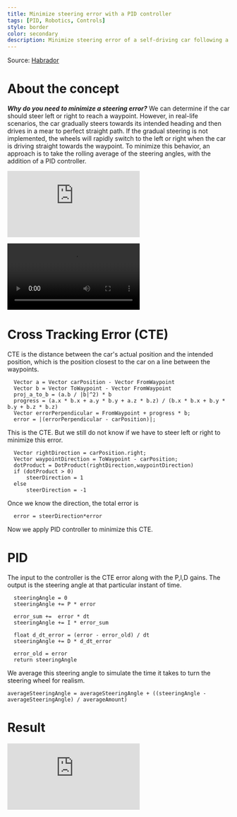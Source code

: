 ```yaml
---
title: Minimize steering error with a PID controller
tags: [PID, Robotics, Controls]
style: border
color: secondary
description: Minimize steering error of a self-driving car following a series of waypoints.
---
```


Source: [Habrador](https://www.habrador.com/tutorials/pid-controller/1-car-follow-path/)


# About the concept

***Why do you need to minimize a steering error?***
We can  determine if the car should steer left or right to reach a waypoint. However, in real-life scenarios, the car gradually steers towards its intended heading and then drives in a mear to perfect straight path. If the gradual steering is not implemented, the wheels will rapidly switch to the left or right when the car is driving straight towards the waypoint. To minimize this behavior, an approach is to take the rolling average of the steering angles, with the addition of a PID controller.

<iframe align="middle" src="https://user-images.githubusercontent.com/24211929/235016578-0dd0d6f1-bc26-4c44-bcae-62b372e075b8.mov" frameborder="0" allow="accelerometer; autoplay; clipboard-write; encrypted-media; gyroscope; picture-in-picture" allowfullscreen></iframe>

![Drunk Steering](https://user-images.githubusercontent.com/24211929/235016578-0dd0d6f1-bc26-4c44-bcae-62b372e075b8.mov)



# Cross Tracking Error (CTE)

CTE is the distance between the car's actual position and the intended position, which is the position closest to the car on a line between the waypoints.

```shell
  Vector a = Vector carPosition - Vector FromWaypoint
  Vector b = Vector ToWaypoint - Vector FromWaypoint
  proj_a_to_b = (a.b / |b|^2) * b
  progress = (a.x * b.x + a.y * b.y + a.z * b.z) / (b.x * b.x + b.y * b.y + b.z * b.z)
  Vector errorPerpendicular = FromWaypoint + progress * b;
  error = |(errorPerpendicular - carPosition)|;
```

This is the CTE. But we still do not know if we have to steer left or right to minimize this error.

```shell
  Vector rightDirection = carPosition.right;
  Vector waypointDirection = ToWaypoint - carPosition;
  dotProduct = DotProduct(rightDirection,waypointDirection)
  if (dotProduct > 0)
      steerDirection = 1
  else
      steerDirection = -1
```

Once we know the direction, the total error is
```shell
  error = steerDirection*error
```

Now we apply PID controller to minimize this CTE.

# PID

The input to the controller is the CTE error along with the P,I,D gains. The output is the steering angle at that particular instant of time.

```shell
  steeringAngle = 0
  steeringAngle += P * error

  error_sum +=  error * dt
  steeringAngle += I * error_sum

  float d_dt_error = (error - error_old) / dt
  steeringAngle += D * d_dt_error

  error_old = error
  return steeringAngle
```

We average this steering angle to simulate the time it takes to turn the steering wheel for realism.

```shell
averageSteeringAngle = averageSteeringAngle + ((steeringAngle - averageSteeringAngle) / averageAmount)
```
# Result

<iframe align="middle" src="https://user-images.githubusercontent.com/24211929/235016579-95dd581d-aaea-47d0-8f94-b5fafc48b6b8.mov" frameborder="0" allow="accelerometer; autoplay; clipboard-write; encrypted-media; gyroscope; picture-in-picture" allowfullscreen></iframe>
